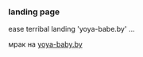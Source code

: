 ### landing page

ease terribal landing 'yoya-babe.by' ...

мрак на [yoya-baby.by](http://yoya-baby.by/)
